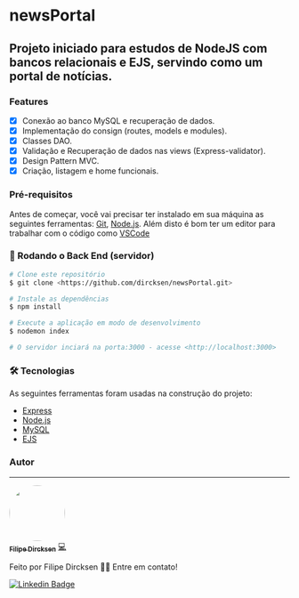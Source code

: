 # newsPortal

## Projeto iniciado para estudos de NodeJS com bancos relacionais e EJS, servindo como um portal de notícias.


### Features

- [x] Conexão ao banco MySQL e recuperação de dados.
- [x] Implementação do consign (routes, models e modules).
- [x] Classes DAO.
- [x] Validação e Recuperação de dados nas views (Express-validator).
- [x] Design Pattern MVC.
- [x] Criação, listagem e home funcionais.
<!-- - [x] Autenticação de Login.
- [x] Crud Inicial (Projetos e Tarefas)
- [ ] FireBase Authentication -->


### Pré-requisitos

Antes de começar, você vai precisar ter instalado em sua máquina as seguintes ferramentas:
[Git](https://git-scm.com), [Node.js](https://nodejs.org/en/). 
Além disto é bom ter um editor para trabalhar com o código como [VSCode](https://code.visualstudio.com/)

<!-- Na pasta collection, temos um JSON que você pode importar no INSOMNIA para testar as requisições.

Para utilizar a funcionalidade de resetar senha é necessário cadastrar um serviço de SMTP para envio do email,
nesta versão é utilizado o [MailTrap](https://mailtrap.io/). Para configurar o mailtrap use suas credências no arquivo
de configuração (src\config\mail.json). -->

### 🎲 Rodando o Back End (servidor)

```bash
# Clone este repositório
$ git clone <https://github.com/dircksen/newsPortal.git>

# Instale as dependências
$ npm install

# Execute a aplicação em modo de desenvolvimento
$ nodemon index

# O servidor inciará na porta:3000 - acesse <http://localhost:3000>
```

### 🛠 Tecnologias

As seguintes ferramentas foram usadas na construção do projeto:

- [Express](https://expressjs.com/)
- [Node.js](https://nodejs.org/en/)
- [MySQL](https://www.mysql.com/)
- [EJS](https://ejs.co/)

### Autor
---

<a href="https://github.com/dircksen">
 <img style="border-radius: 50%;" src="https://avatars.githubusercontent.com/u/33484438?v=4" width="100px;" alt=""/>
 <br />
 <sub><b>Filipe Dircksen</b></sub></a> <a href="https://github.com/dircksen" title="GitHub">💻</a>


Feito por Filipe Dircksen 👋🏽 Entre em contato!

[![Linkedin Badge](https://img.shields.io/badge/-Filipe-blue?style=flat-square&logo=Linkedin&logoColor=white&link=https://www.linkedin.com/in/filipe-dircksen/)](https://www.linkedin.com/in/filipe-dircksen/) 